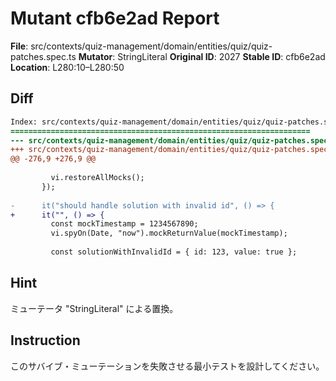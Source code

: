 # Mutant cfb6e2ad Report

**File**: src/contexts/quiz-management/domain/entities/quiz/quiz-patches.spec.ts
**Mutator**: StringLiteral
**Original ID**: 2027
**Stable ID**: cfb6e2ad
**Location**: L280:10–L280:50

## Diff

```diff
Index: src/contexts/quiz-management/domain/entities/quiz/quiz-patches.spec.ts
===================================================================
--- src/contexts/quiz-management/domain/entities/quiz/quiz-patches.spec.ts	original
+++ src/contexts/quiz-management/domain/entities/quiz/quiz-patches.spec.ts	mutated #2027
@@ -276,9 +276,9 @@
 
         vi.restoreAllMocks();
       });
 
-      it("should handle solution with invalid id", () => {
+      it("", () => {
         const mockTimestamp = 1234567890;
         vi.spyOn(Date, "now").mockReturnValue(mockTimestamp);
 
         const solutionWithInvalidId = { id: 123, value: true };
```

## Hint

ミューテータ "StringLiteral" による置換。

## Instruction

このサバイブ・ミューテーションを失敗させる最小テストを設計してください。
